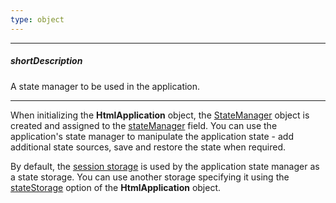```yaml
---
type: object
---
```

---
##### shortDescription
A state manager to be used in the application.

---
When initializing the **HtmlApplication** object, the [StateManager](/api-reference/40%20SPA%20Framework/StateManager '/Documentation/ApiReference/SPA_Framework/StateManager/') object is created and assigned to the [stateManager](/api-reference/40%20SPA%20Framework/HtmlApplication/2%20Fields/stateManager.md '/Documentation/ApiReference/SPA_Framework/HtmlApplication/Fields/#stateManager') field. You can use the application's state manager to manipulate the application state - add additional state sources, save and restore the state when required.

By default, the [session storage](https://en.wikipedia.org/wiki/Web_storage#Local_and_session_storage) is used by the application state manager as a state storage. You can use another storage specifying it using the [stateStorage](/api-reference/40%20SPA%20Framework/HtmlApplication/1%20Configuration/stateStorage.md '/Documentation/ApiReference/SPA_Framework/HtmlApplication/Configuration/#stateStorage') option of the **HtmlApplication** object.